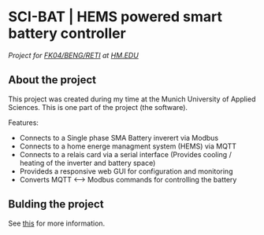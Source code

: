 # SCI-BAT | HEMS powered smart battery controller #
*Project for [FK04/BENG/RETI](https://w3-mediapool.hm.edu/mediapool/media/fk04/fk04_lokal/_fk04/fwp1/projekte_1/projekte_im_wise_22_23/Projekt_RE_TI_WS_22_23.pdf) at [HM.EDU](https://ee.hm.edu/)*

## About the project
This project was created during my time at the Munich University of Applied Sciences. This is one part of the project (the software).  

Features:
* Connects to a Single phase SMA Battery inverert via Modbus
* Connects to a home energe managment system (HEMS) via MQTT
* Connects to a relais card via a serial interface (Provides cooling / heating of the inverter and battery space)
* Provideds a responsive web GUI for configuration and monitoring
* Converts MQTT <--> Modbus commands for controlling the battery

## Bulding the project
See [this](BUILD.md) for more information.
